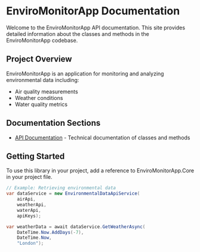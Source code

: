 # EnviroMonitorApp Documentation

Welcome to the EnviroMonitorApp API documentation. This site provides detailed information about the classes and methods in the EnviroMonitorApp codebase.

## Project Overview

EnviroMonitorApp is an application for monitoring and analyzing environmental data including:

- Air quality measurements
- Weather conditions
- Water quality metrics

## Documentation Sections

- [API Documentation](~/api/index.html) - Technical documentation of classes and methods

## Getting Started

To use this library in your project, add a reference to EnviroMonitorApp.Core in your project file.

```csharp
// Example: Retrieving environmental data
var dataService = new EnvironmentalDataApiService(
    airApi, 
    weatherApi, 
    waterApi, 
    apiKeys);

var weatherData = await dataService.GetWeatherAsync(
    DateTime.Now.AddDays(-7), 
    DateTime.Now, 
    "London");
```